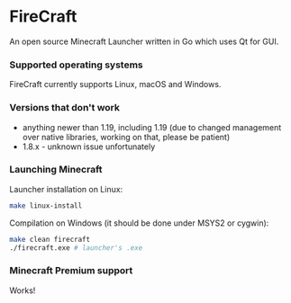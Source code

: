 # FireCraft
An open source Minecraft Launcher written in Go which uses Qt for GUI. 

### Supported operating systems
FireCraft currently supports Linux, macOS and Windows.

### Versions that don't work
- anything newer than 1.19, including 1.19 (due to changed management over native libraries, working on that, please be patient)
- 1.8.x - unknown issue unfortunately

### Launching Minecraft
Launcher installation on Linux:
```sh
make linux-install
```

Compilation on Windows (it should be done under MSYS2 or cygwin):
```sh
make clean firecraft
./firecraft.exe # launcher's .exe
```

### Minecraft Premium support
Works!